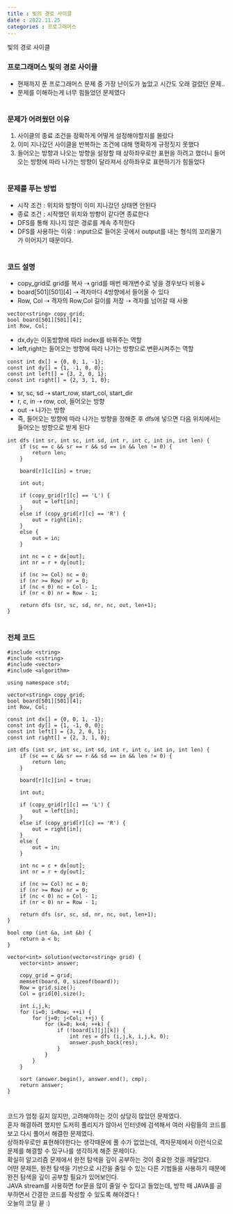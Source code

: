 ```yaml
---
title : 빛의 경로 사이클
date : 2022.11.25
categories : 프로그래머스
---
```


빛의 경로 사이클

### 프로그래머스 빛의 경로 사이클

- 현재까지 푼 프로그래머스 문제 중 가장 난이도가 높았고 시간도 오래 걸렸던 문제..
- 문제를 이해하는게 너무 힘들었던 문제였다
#

### 문제가 어려웠던 이유

1. 사이클의 종료 조건을 정확하게 어떻게 설정해야할지를 몰랐다
2. 이미 지나갔던 사이클을 반복하는 조건에 대해 명확하게 규정짓지 못했다
3. 들어오는 방향과 나오는 방향을 설정할 때 상하좌우로만 표현을 하려고 했더니 들어오는 방향에 따라 나가는 방향이 달라져서 상하좌우로 표현하기가 힘들었다
#

### 문제를 푸는 방법

- 시작 조건 : 위치와 방향이 이미 지나갔던 상태면 안된다
- 종료 조건 : 시작했던 위치와 방향이 같다면 종료한다
- DFS를 통해 지나지 않은 경로를 계속 추적한다
- DFS를 사용하는 이유 : input으로 들어온 곳에서 output를 내는 형식의 꼬리물기가 이어지기 때문이다.
#

### 코드 설명

- copy_grid로 grid를 복사 ⇢ grid를 매번 매개변수로 넣을 경우보다 비용↓
- board[501][501][4] ⇢ 격자마다 4방향에서 들어올 수 있다
- Row, Col ⇢ 격자의 Row,Col 길이를 저장 ⇢ 격자를 넘어갈 때 사용

```
vector<string> copy_grid;
bool board[501][501][4];
int Row, Col;
```

- dx,dy는 이동방향에 따라 index를 바꿔주는 역할
- left,right는 들어오는 방향에 따라 나가는 방향으로 변환시켜주는 역할

```
const int dx[] = {0, 0, 1, -1};
const int dy[] = {1, -1, 0, 0}; 
const int left[] = {3, 2, 0, 1};
const int right[] = {2, 3, 1, 0};
```

- sr, sc, sd ⇢ start_row, start_col, start_dir
- r, c, in ⇢ row, col, 들어오는 방향
- out ⇢ 나가는 방향
- 즉, 들어오는 방향에 따라 나가는 방향을 정해준 후 dfs에 넣으면 다음 위치에서는 들어오는 방향으로 받게 된다
```
int dfs (int sr, int sc, int sd, int r, int c, int in, int len) {
    if (sc == c && sr == r && sd == in && len != 0) {
        return len;
    }
    
    board[r][c][in] = true;
    
    int out;
    
    if (copy_grid[r][c] == 'L') {
        out = left[in];
    }
    else if (copy_grid[r][c] == 'R') {
        out = right[in];
    }
    else {
        out = in;
    }
    
    int nc = c + dx[out];
    int nr = r + dy[out];
    
    if (nc >= Col) nc = 0;
    if (nr >= Row) nr = 0;
    if (nc < 0) nc = Col - 1;
    if (nr < 0) nr = Row - 1;
    
    return dfs (sr, sc, sd, nr, nc, out, len+1);
}
```
#

### 전체 코드

```
#include <string>
#include <cstring>
#include <vector>
#include <algorithm>

using namespace std;

vector<string> copy_grid;
bool board[501][501][4];
int Row, Col;

const int dx[] = {0, 0, 1, -1};
const int dy[] = {1, -1, 0, 0}; 
const int left[] = {3, 2, 0, 1};
const int right[] = {2, 3, 1, 0};

int dfs (int sr, int sc, int sd, int r, int c, int in, int len) {
    if (sc == c && sr == r && sd == in && len != 0) {
        return len;
    }
    
    board[r][c][in] = true;
    
    int out;
    
    if (copy_grid[r][c] == 'L') {
        out = left[in];
    }
    else if (copy_grid[r][c] == 'R') {
        out = right[in];
    }
    else {
        out = in;
    }
    
    int nc = c + dx[out];
    int nr = r + dy[out];
    
    if (nc >= Col) nc = 0;
    if (nr >= Row) nr = 0;
    if (nc < 0) nc = Col - 1;
    if (nr < 0) nr = Row - 1;
    
    return dfs (sr, sc, sd, nr, nc, out, len+1);
}

bool cmp (int &a, int &b) {
    return a < b;
}

vector<int> solution(vector<string> grid) {
    vector<int> answer;
    
    copy_grid = grid;
    memset(board, 0, sizeof(board));
    Row = grid.size();
    Col = grid[0].size();
    
    int i,j,k;
    for (i=0; i<Row; ++i) {
        for (j=0; j<Col; ++j) {
            for (k=0; k<4; ++k) {
                if (!board[i][j][k]) {
                    int res = dfs (i,j,k, i,j,k, 0);
                    answer.push_back(res);
                }
            }
        }
    }
    
    sort (answer.begin(), answer.end(), cmp);
    return answer;
}
```
#
코드가 엄청 길지 않지만, 고려해야하는 것이 상당히 많았던 문제였다.      
혼자 해결하려 했지만 도저히 풀리지가 않아서 인터넷에 검색해서 여러 사람들의 코드를 보고 다시 풀어서 해결한 문제였다.    
상하좌우로만 표현해야한다는 생각때문에 풀 수가 없었는데, 격자문제에서 이런식으로 문제를 해결할 수 있구나를 생각하게 해준 문제이다.      
확실히 알고리즘 문제에서 완전 탐색을 깊이 공부하는 것이 중요한 것을 깨달았다.   
어떤 문제든, 완전 탐색을 기반으로 시간을 줄일 수 있는 다른 기법들을 사용하기 때문에 완전 탐색을 깊이 공부할 필요가 있어보인다.      
JAVA stream를 사용하면 for문을 많이 줄일 수 있다고 들었는데, 방학 때 JAVA를 공부하면서 간결한 코드를 작성할 수 있도록 해야겠다 !    
오늘의 코딩 끝 :) 